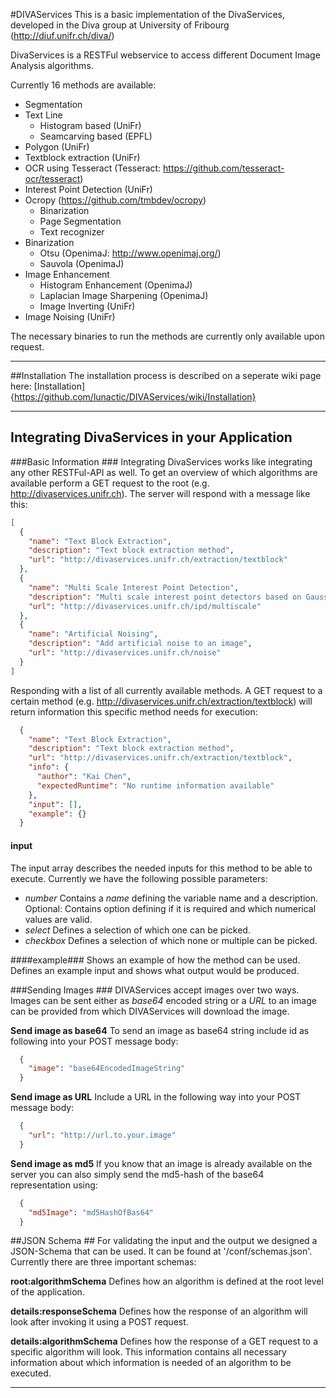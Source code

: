 #DIVAServices
This is a basic implementation of the DivaServices, developed in the Diva group at University of Fribourg (http://diuf.unifr.ch/diva/)

DivaServices is a RESTFul webservice to access different Document Image Analysis algorithms.

Currently 16 methods are available: 
 - Segmentation
  - Text Line
    - Histogram based (UniFr)
    - Seamcarving based (EPFL)
  - Polygon (UniFr)
 - Textblock extraction (UniFr)
 - OCR using Tesseract (Tesseract: https://github.com/tesseract-ocr/tesseract)
 - Interest Point Detection (UniFr)
 - Ocropy (https://github.com/tmbdev/ocropy)
    - Binarization
    - Page Segmentation
    - Text recognizer
 - Binarization
    - Otsu (OpenimaJ: http://www.openimaj.org/)
    - Sauvola (OpenimaJ)
 - Image Enhancement
    - Histogram Enhancement (OpenimaJ)
    - Laplacian Image Sharpening (OpenimaJ)
    - Image Inverting (UniFr)
 - Image Noising (UniFr)

The necessary binaries to run the methods are currently only available upon request.

----------
##Installation
The installation process is described on a seperate wiki page here: [Installation]{https://github.com/lunactic/DIVAServices/wiki/Installation}

----------

## Integrating DivaServices in your Application ##
###Basic Information ###
Integrating DivaServices works like integrating any other RESTFul-API as well. To get an overview of which algorithms are available perform a GET request to the root (e.g. http://divaservices.unifr.ch). The server will respond with a message like this:
````json
[
  {
    "name": "Text Block Extraction",
    "description": "Text block extraction method",
    "url": "http://divaservices.unifr.ch/extraction/textblock"
  },
  {
    "name": "Multi Scale Interest Point Detection",
    "description": "Multi scale interest point detectors based on Gaussian scale space",
    "url": "http://divaservices.unifr.ch/ipd/multiscale"
  },
  {
    "name": "Artificial Noising",
    "description": "Add artificial noise to an image",
    "url": "http://divaservices.unifr.ch/noise"
  }
]
````
Responding with a list of all currently available methods. A GET request to a certain method (e.g. http://divaservices.unifr.ch/extraction/textblock) will return information this specific method needs for execution:
````json
  {
    "name": "Text Block Extraction",
    "description": "Text block extraction method",
    "url": "http://divaservices.unifr.ch/extraction/textblock",
    "info": {
      "author": "Kai Chen",
      "expectedRuntime": "No runtime information available"
    },
    "input": [],
    "example": {}
  }
````
#### input ####
The input array describes the needed inputs for this method to be able to execute. Currently we have the following possible parameters:

- *number*
Contains a *name* defining the variable name and a description.
Optional: Contains option defining if it is required and which numerical values are valid.
- *select*
Defines a selection of which one can be picked.
- *checkbox*
Defines a selection of which none or multiple can be picked.

####example###
Shows an example of how the method can be used. Defines an example input and shows what output would be produced.

###Sending Images ###
DIVAServices accept images over two ways. Images can be sent either as *base64* encoded string or a *URL* to an image can be provided from which DIVAServices will download the image.

**Send image as base64**
To send an image as base64 string include id as following into your POST message body:
````json
  {
    "image": "base64EncodedImageString"
  }
````  
**Send image as URL**
Include a URL in the following way into your POST message body:
````json
  {
    "url": "http://url.to.your.image"
  }
````
**Send image as md5**
If you know that an image is already available on the server you can also simply send the md5-hash of the base64 representation using:
````json
  {
    "md5Image": "md5HashOfBas64"
  }
````

##JSON Schema ##
For validating the input and the output we designed a JSON-Schema that can be used. It can be found at '/conf/schemas.json'. Currently there are three important schemas:

**root:algorithmSchema**
Defines how an algorithm is defined at the root level of the application.

**details:responseSchema**
Defines how the response of an algorithm will look after invoking it using a POST request.

**details:algorithmSchema**
Defines how the response of a GET request to a specific algorithm will look. This information contains all necessary information about which information is needed of an algorithm to be executed.

----------